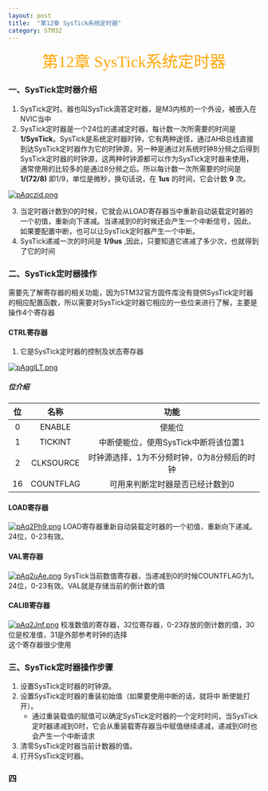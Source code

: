 ```yaml
---
layout: post
title:  "第12章 SysTick系统定时器"
category: STM32
---
```


<center><font face = "楷体" size = 6 color = orange>第12章 SysTick系统定时器</font></center>

### 一、SysTick定时器介绍
1. SysTick定时。器也叫SysTick滴答定时器，是M3内核的一个外设，被嵌入在NVIC当中
2. SysTick定时器是一个24位的递减定时器，每计数一次所需要的时间是 **1/SysTick**。SysTick是系统定时器时钟，它有两种途径，通过AHB总线直接到达SysTick定时器作为它的时钟源，另一种是通过对系统时钟8分频之后得到SysTick定时器的时钟源，这两种时钟源都可以作为SysTick定时器来使用，通常使用的比较多的是通过8分频之后。所以每计数一次所需要的时间是 **1/(72/8)** 即1/9，单位是微秒，换句话说，在 **1us** 的时间，它会计数 **9** 次。

[![pAqczid.png](https://s21.ax1x.com/2024/12/15/pAqczid.png)](https://imgse.com/i/pAqczid)

3. 当定时器计数到0的时候，它就会从LOAD寄存器当中重新自动装载定时器的一个初值，重新向下递减。当递减到0的时候还会产生一个中断信号，因此，如果要配置中断，也可以让SysTick定时器产生一个中断。
4. SysTick递减一次的时间是 **1/9us** ,因此，只要知道它递减了多少次，也就得到了它的时间

### 二、SysTick定时器操作
需要先了解寄存器的相关功能，因为STM32官方固件库没有提供SysTick定时器的相应配置函数，所以需要对SysTick定时器它相应的一些位来进行了解，主要是操作4个寄存器
#### CTRL寄存器
1. 它是SysTick定时器的控制及状态寄存器

[![pAqglLT.png](https://s21.ax1x.com/2024/12/15/pAqglLT.png)](https://imgse.com/i/pAqglLT)

##### 位介绍

| 位  |   名称   |   功能   |
| :--: | :------: | :-----: |
|  0  | ENABLE | 使能位 |
| 1 | TICKINT | 中断使能位，使用SysTick中断将该位置1 |
| 2 | CLKSOURCE | 时钟源选择，1为不分频时钟，0为8分频后的时钟 |
| 16 | COUNTFLAG | 可用来判断定时器是否已经计数到0 |

#### LOAD寄存器
[![pAq2Ph9.png](https://s21.ax1x.com/2024/12/15/pAq2Ph9.png)](https://imgse.com/i/pAq2Ph9)
LOAD寄存器重新自动装载定时器的一个初值，重新向下递减。24位，0-23有效。

#### VAL寄存器
[![pAq2uAe.png](https://s21.ax1x.com/2024/12/15/pAq2uAe.png)](https://imgse.com/i/pAq2uAe)
SysTick当前数值寄存器，当递减到0的时候COUNTFLAG为1。24位，0-23有效。VAL就是存储当前的倒计数的值

#### CALIB寄存器
[![pAq2Jnf.png](https://s21.ax1x.com/2024/12/15/pAq2Jnf.png)](https://imgse.com/i/pAq2Jnf)
校准数值的寄存器，32位寄存器，0-23存放的倒计数的值，30位是校准值，31是外部参考时钟的选择  
这个寄存器很少使用

### 三、SysTick定时器操作步骤
1. 设置SysTick定时器的时钟源。
2. 设置SysTick定时器的重装初始值（如果要使用中断的话，就将中
断使能打开）。
   - 通过重装载值的赋值可以确定SysTick定时器的一个定时时间，当SysTick定时器递减到0时，它会从重装载寄存器当中赋值继续递减，递减到0时也会产生一个中断请求
1. 清零SysTick定时器当前计数器的值。
2. 打开SysTick定时器。

### 四